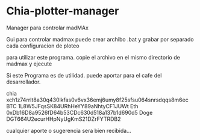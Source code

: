 # Chia-plotter-manager
Manager para controlar madMAx

Gui para controlar madmax
puede crear archibo .bat
y grabar por separado cada configuracion de ploteo

para utilizar este programa.
copie el archivo en el mismo directorio de madmax y ejecute

Si este Programa es de utilidad. puede aportar para el cafe del desarrollador.

chia  xch1z74rrlt8a30q430lkfas0v6vx36emj6umy8f25sfsu064snrsdqqs8m6ec
BTC  1L8W5JFqsSK84URhHeYY89aNhtyCF1JUWt
Eth  0xDb16D8a9526fD64b53CDc630d518a137b1d690d5
Doge  DGT664U2ecurHHpNyUgKmS21DZrFYTRDB2

cualquier aporte o sugerencia sera bien recibida... 
